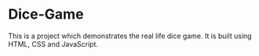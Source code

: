 # Dice-Game
This is a project which demonstrates the real life dice game. It is built using HTML, CSS and JavaScript.
